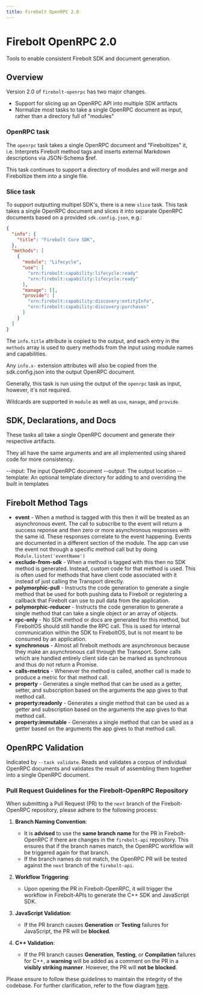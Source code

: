 ```yaml
---
title: Firebolt OpenRPC 2.0
---
```

# Firebolt OpenRPC 2.0
Tools to enable consistent Firebolt SDK and document generation.

## Overview
Version 2.0 of `firebolt-openrpc` has two major changes.

- Support for slicing up an OpenRPC API into multiple SDK artifacts
- Normalize most tasks to take a single OpenRPC document as input, rather than a directory full of "modules"

### OpenRPC task
The `openrpc` task takes a single OpenRPC document and "Fireboltizes" it, i.e. Interprets Firebolt method tags and inserts external Markdown descriptions via JSON-Schema $ref.

This task continues to support a directory of modules and will merge and Fireboltize them into a single file.

### Slice task
To support outputting multipel SDK's, there is a new `slice` task. This task takes a single OpenRPC document and slices it into separate OpenRPC documents based on a provided `sdk.config.json`, e.g.:

```json
{
  "info": {
    "title": "Firebolt Core SDK",
  },
  "methods": [
    {
      "module": "Lifecycle",
      "use": [
        "xrn:firebolt:capability:lifecycle:ready"
        "xrn:firebolt:capability:lifecycle:ready"
      ],
      "manage": [],
      "provide": [
        "xrn:firebolt:capability:discovery:entityInfo",
        "xrn:firebolt:capability:discovery:purchases"
      ]
    }
  ]
}
```

The `info.title` attribute is copied to the output, and each entry in the `methods` array is used to query methods from the input using module names and capabilities.

Any `info.x-` extension attributes will also be copied from the sdk.config.json into the output OpenRPC document.

Generally, this task is run using the output of the `openrpc` task as input, however, it's not required.

Wildcards are supported in `module` as well as `use`, `manage`, and `provide`.

## SDK, Declarations, and Docs
These tasks all take a single OpenRPC document and generate their respective artifacts.

They all have the same arguments and are all implemented using shared code for more consistency.

--input: The input OpenRPC document
--output: The output location
--template: An optional template directory for adding to and overriding the built in templates


## Firebolt Method Tags
* __event__ - When a method is tagged with this then it will be treated as an asynchronous event. The call to subscribe to the event will return a success reponse and then zero or more asynchronous responses with the same id. These responses correlate to the event happening. Events are documented in a different section of the module. The app can use the event not through a specific method call but by doing `Module.listen('eventName')`
* __exclude-from-sdk__ - When a method is tagged with this then no SDK method is generated. Instead, custom code for that method is used. This is often used for methods that have client code associated with it instead of just calling the Transport directly.
* __polymorphic-pull__ - Instructs the code generation to generate a single method that be used for both pushing data to Firebolt or registering a callback that Firebolt can use to pull data from the application.
* __polymorphic-reducer__ - Instructs the code generation to generate a single method that can take a single object or an array of objects.
* __rpc-only__ - No SDK method or docs are generated for this method, but FireboltOS should still handle the RPC call. This is used for internal communication within the SDK to FireboltOS, but is not meant to be consumed by an application.
* __synchronous__ - Almost all firebolt methods are asynchronous because they make an asynchronous call through the Transport. Some calls which are handled entirely client side can be marked as synchronous and thus do not return a Promise.
* __calls-metrics__ - Whenever the method is called, another call is made to produce a metric for that method call.
* __property__ - Generates a single method that can be used as a getter, setter, and subscription based on the arguments the app gives to that method call.
* __property:readonly__ - Generates a single method that can be used as a getter and subscription based on the arguments the app gives to that method call.
* __property:immutable__ - Generates a single method that can be used as a getter based on the arguments the app gives to that method call.

## OpenRPC Validation

Indicated by `--task validate`. Reads and validates a corpus of individual OpenRPC documents and validates the result of assembling them together into a single OpenRPC document.

### Pull Request Guidelines for the Firebolt-OpenRPC Repository

When submitting a Pull Request (PR) to the `next` branch of the Firebolt-OpenRPC repository, please adhere to the following process:

1. **Branch Naming Convention**:
   - It is **advised** to use the **same branch name** for the PR in Firebolt-OpenRPC if there are changes in the `firebolt-api` repository. This ensures that if the branch names match, the OpenRPC workflow will be triggered again for that branch.
   - If the branch names do not match, the OpenRPC PR will be tested against the `next` branch of the `firebolt-api`.

2. **Workflow Triggering**:
   - Upon opening the PR in Firebolt-OpenRPC, it will trigger the workflow in Firebolt-APIs to generate the C++ SDK and JavaScript SDK.

4. **JavaScript Validation**: 
   - If the PR branch causes **Generation** or **Testing** failures for JavaScript, the PR will be **blocked**.

5. **C++ Validation**:
   - If the PR branch causes **Generation**, **Testing**, or **Compilation** failures for C++, a **warning** will be added as a comment on the PR in a **visibly striking manner**. However, the PR will **not be blocked**.

Please ensure to follow these guidelines to maintain the integrity of the codebase. For further clarification, refer to the flow diagram [here](images/GithubActions.png).


